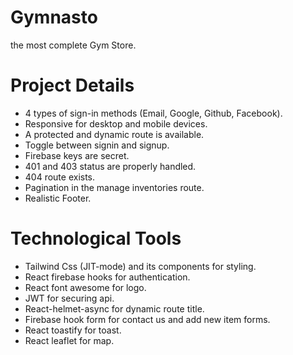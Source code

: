 # Gymnasto
the most complete Gym Store.
# Project Details
- 4 types of sign-in methods (Email, Google, Github, Facebook).
- Responsive for desktop and mobile devices.
- A protected and dynamic route is available.
- Toggle between signin and signup.
- Firebase keys are secret.
- 401 and 403 status are properly handled.
- 404 route exists.
- Pagination in the manage inventories route.
- Realistic Footer.

# Technological Tools
- Tailwind Css (JIT-mode) and its components for styling.
- React firebase hooks for authentication.
- React font awesome for logo.
- JWT for securing api.
- React-helmet-async for dynamic route title.
- Firebase hook form for contact us and add new item forms.
- React toastify for toast.
- React leaflet for map.
